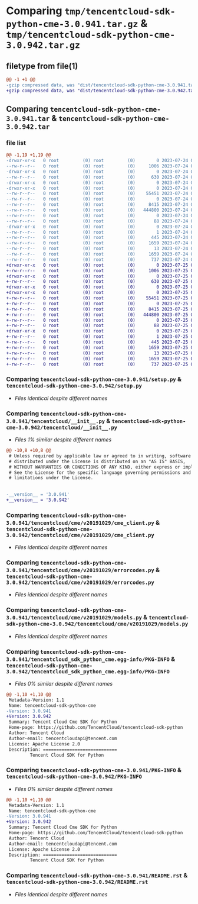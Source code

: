 # Comparing `tmp/tencentcloud-sdk-python-cme-3.0.941.tar.gz` & `tmp/tencentcloud-sdk-python-cme-3.0.942.tar.gz`

## filetype from file(1)

```diff
@@ -1 +1 @@
-gzip compressed data, was "dist/tencentcloud-sdk-python-cme-3.0.941.tar", last modified: Mon Jul 24 00:34:05 2023, max compression
+gzip compressed data, was "dist/tencentcloud-sdk-python-cme-3.0.942.tar", last modified: Tue Jul 25 04:14:51 2023, max compression
```

## Comparing `tencentcloud-sdk-python-cme-3.0.941.tar` & `tencentcloud-sdk-python-cme-3.0.942.tar`

### file list

```diff
@@ -1,19 +1,19 @@
-drwxr-xr-x   0 root         (0) root         (0)        0 2023-07-24 00:34:05.000000 tencentcloud-sdk-python-cme-3.0.941/
--rw-r--r--   0 root         (0) root         (0)     1006 2023-07-24 00:34:05.000000 tencentcloud-sdk-python-cme-3.0.941/setup.py
-drwxr-xr-x   0 root         (0) root         (0)        0 2023-07-24 00:34:05.000000 tencentcloud-sdk-python-cme-3.0.941/tencentcloud/
--rw-r--r--   0 root         (0) root         (0)      630 2023-07-24 00:34:05.000000 tencentcloud-sdk-python-cme-3.0.941/tencentcloud/__init__.py
-drwxr-xr-x   0 root         (0) root         (0)        0 2023-07-24 00:34:05.000000 tencentcloud-sdk-python-cme-3.0.941/tencentcloud/cme/
-drwxr-xr-x   0 root         (0) root         (0)        0 2023-07-24 00:34:05.000000 tencentcloud-sdk-python-cme-3.0.941/tencentcloud/cme/v20191029/
--rw-r--r--   0 root         (0) root         (0)    55451 2023-07-24 00:34:05.000000 tencentcloud-sdk-python-cme-3.0.941/tencentcloud/cme/v20191029/cme_client.py
--rw-r--r--   0 root         (0) root         (0)        0 2023-07-24 00:34:05.000000 tencentcloud-sdk-python-cme-3.0.941/tencentcloud/cme/v20191029/__init__.py
--rw-r--r--   0 root         (0) root         (0)     8415 2023-07-24 00:34:05.000000 tencentcloud-sdk-python-cme-3.0.941/tencentcloud/cme/v20191029/errorcodes.py
--rw-r--r--   0 root         (0) root         (0)   444800 2023-07-24 00:34:05.000000 tencentcloud-sdk-python-cme-3.0.941/tencentcloud/cme/v20191029/models.py
--rw-r--r--   0 root         (0) root         (0)        0 2023-07-24 00:34:05.000000 tencentcloud-sdk-python-cme-3.0.941/tencentcloud/cme/__init__.py
--rw-r--r--   0 root         (0) root         (0)       88 2023-07-24 00:34:05.000000 tencentcloud-sdk-python-cme-3.0.941/setup.cfg
-drwxr-xr-x   0 root         (0) root         (0)        0 2023-07-24 00:34:05.000000 tencentcloud-sdk-python-cme-3.0.941/tencentcloud_sdk_python_cme.egg-info/
--rw-r--r--   0 root         (0) root         (0)        1 2023-07-24 00:34:05.000000 tencentcloud-sdk-python-cme-3.0.941/tencentcloud_sdk_python_cme.egg-info/dependency_links.txt
--rw-r--r--   0 root         (0) root         (0)      445 2023-07-24 00:34:05.000000 tencentcloud-sdk-python-cme-3.0.941/tencentcloud_sdk_python_cme.egg-info/SOURCES.txt
--rw-r--r--   0 root         (0) root         (0)     1659 2023-07-24 00:34:05.000000 tencentcloud-sdk-python-cme-3.0.941/tencentcloud_sdk_python_cme.egg-info/PKG-INFO
--rw-r--r--   0 root         (0) root         (0)       13 2023-07-24 00:34:05.000000 tencentcloud-sdk-python-cme-3.0.941/tencentcloud_sdk_python_cme.egg-info/top_level.txt
--rw-r--r--   0 root         (0) root         (0)     1659 2023-07-24 00:34:05.000000 tencentcloud-sdk-python-cme-3.0.941/PKG-INFO
--rw-r--r--   0 root         (0) root         (0)      737 2023-07-24 00:34:05.000000 tencentcloud-sdk-python-cme-3.0.941/README.rst
+drwxr-xr-x   0 root         (0) root         (0)        0 2023-07-25 04:14:51.000000 tencentcloud-sdk-python-cme-3.0.942/
+-rw-r--r--   0 root         (0) root         (0)     1006 2023-07-25 04:14:51.000000 tencentcloud-sdk-python-cme-3.0.942/setup.py
+drwxr-xr-x   0 root         (0) root         (0)        0 2023-07-25 04:14:51.000000 tencentcloud-sdk-python-cme-3.0.942/tencentcloud/
+-rw-r--r--   0 root         (0) root         (0)      630 2023-07-25 04:14:51.000000 tencentcloud-sdk-python-cme-3.0.942/tencentcloud/__init__.py
+drwxr-xr-x   0 root         (0) root         (0)        0 2023-07-25 04:14:51.000000 tencentcloud-sdk-python-cme-3.0.942/tencentcloud/cme/
+drwxr-xr-x   0 root         (0) root         (0)        0 2023-07-25 04:14:51.000000 tencentcloud-sdk-python-cme-3.0.942/tencentcloud/cme/v20191029/
+-rw-r--r--   0 root         (0) root         (0)    55451 2023-07-25 04:14:51.000000 tencentcloud-sdk-python-cme-3.0.942/tencentcloud/cme/v20191029/cme_client.py
+-rw-r--r--   0 root         (0) root         (0)        0 2023-07-25 04:14:51.000000 tencentcloud-sdk-python-cme-3.0.942/tencentcloud/cme/v20191029/__init__.py
+-rw-r--r--   0 root         (0) root         (0)     8415 2023-07-25 04:14:51.000000 tencentcloud-sdk-python-cme-3.0.942/tencentcloud/cme/v20191029/errorcodes.py
+-rw-r--r--   0 root         (0) root         (0)   444800 2023-07-25 04:14:51.000000 tencentcloud-sdk-python-cme-3.0.942/tencentcloud/cme/v20191029/models.py
+-rw-r--r--   0 root         (0) root         (0)        0 2023-07-25 04:14:51.000000 tencentcloud-sdk-python-cme-3.0.942/tencentcloud/cme/__init__.py
+-rw-r--r--   0 root         (0) root         (0)       88 2023-07-25 04:14:51.000000 tencentcloud-sdk-python-cme-3.0.942/setup.cfg
+drwxr-xr-x   0 root         (0) root         (0)        0 2023-07-25 04:14:51.000000 tencentcloud-sdk-python-cme-3.0.942/tencentcloud_sdk_python_cme.egg-info/
+-rw-r--r--   0 root         (0) root         (0)        1 2023-07-25 04:14:51.000000 tencentcloud-sdk-python-cme-3.0.942/tencentcloud_sdk_python_cme.egg-info/dependency_links.txt
+-rw-r--r--   0 root         (0) root         (0)      445 2023-07-25 04:14:51.000000 tencentcloud-sdk-python-cme-3.0.942/tencentcloud_sdk_python_cme.egg-info/SOURCES.txt
+-rw-r--r--   0 root         (0) root         (0)     1659 2023-07-25 04:14:51.000000 tencentcloud-sdk-python-cme-3.0.942/tencentcloud_sdk_python_cme.egg-info/PKG-INFO
+-rw-r--r--   0 root         (0) root         (0)       13 2023-07-25 04:14:51.000000 tencentcloud-sdk-python-cme-3.0.942/tencentcloud_sdk_python_cme.egg-info/top_level.txt
+-rw-r--r--   0 root         (0) root         (0)     1659 2023-07-25 04:14:51.000000 tencentcloud-sdk-python-cme-3.0.942/PKG-INFO
+-rw-r--r--   0 root         (0) root         (0)      737 2023-07-25 04:14:51.000000 tencentcloud-sdk-python-cme-3.0.942/README.rst
```

### Comparing `tencentcloud-sdk-python-cme-3.0.941/setup.py` & `tencentcloud-sdk-python-cme-3.0.942/setup.py`

 * *Files identical despite different names*

### Comparing `tencentcloud-sdk-python-cme-3.0.941/tencentcloud/__init__.py` & `tencentcloud-sdk-python-cme-3.0.942/tencentcloud/__init__.py`

 * *Files 1% similar despite different names*

```diff
@@ -10,8 +10,8 @@
 # Unless required by applicable law or agreed to in writing, software
 # distributed under the License is distributed on an "AS IS" BASIS,
 # WITHOUT WARRANTIES OR CONDITIONS OF ANY KIND, either express or implied.
 # See the License for the specific language governing permissions and
 # limitations under the License.
 
 
-__version__ = '3.0.941'
+__version__ = '3.0.942'
```

### Comparing `tencentcloud-sdk-python-cme-3.0.941/tencentcloud/cme/v20191029/cme_client.py` & `tencentcloud-sdk-python-cme-3.0.942/tencentcloud/cme/v20191029/cme_client.py`

 * *Files identical despite different names*

### Comparing `tencentcloud-sdk-python-cme-3.0.941/tencentcloud/cme/v20191029/errorcodes.py` & `tencentcloud-sdk-python-cme-3.0.942/tencentcloud/cme/v20191029/errorcodes.py`

 * *Files identical despite different names*

### Comparing `tencentcloud-sdk-python-cme-3.0.941/tencentcloud/cme/v20191029/models.py` & `tencentcloud-sdk-python-cme-3.0.942/tencentcloud/cme/v20191029/models.py`

 * *Files identical despite different names*

### Comparing `tencentcloud-sdk-python-cme-3.0.941/tencentcloud_sdk_python_cme.egg-info/PKG-INFO` & `tencentcloud-sdk-python-cme-3.0.942/tencentcloud_sdk_python_cme.egg-info/PKG-INFO`

 * *Files 0% similar despite different names*

```diff
@@ -1,10 +1,10 @@
 Metadata-Version: 1.1
 Name: tencentcloud-sdk-python-cme
-Version: 3.0.941
+Version: 3.0.942
 Summary: Tencent Cloud Cme SDK for Python
 Home-page: https://github.com/TencentCloud/tencentcloud-sdk-python
 Author: Tencent Cloud
 Author-email: tencentcloudapi@tencent.com
 License: Apache License 2.0
 Description: ============================
         Tencent Cloud SDK for Python
```

### Comparing `tencentcloud-sdk-python-cme-3.0.941/PKG-INFO` & `tencentcloud-sdk-python-cme-3.0.942/PKG-INFO`

 * *Files 0% similar despite different names*

```diff
@@ -1,10 +1,10 @@
 Metadata-Version: 1.1
 Name: tencentcloud-sdk-python-cme
-Version: 3.0.941
+Version: 3.0.942
 Summary: Tencent Cloud Cme SDK for Python
 Home-page: https://github.com/TencentCloud/tencentcloud-sdk-python
 Author: Tencent Cloud
 Author-email: tencentcloudapi@tencent.com
 License: Apache License 2.0
 Description: ============================
         Tencent Cloud SDK for Python
```

### Comparing `tencentcloud-sdk-python-cme-3.0.941/README.rst` & `tencentcloud-sdk-python-cme-3.0.942/README.rst`

 * *Files identical despite different names*

